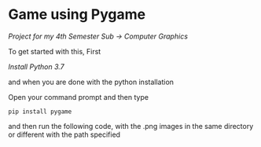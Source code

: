 # Game using Pygame

_Project for my 4th Semester Sub -> Computer Graphics_

To get started with this, 
First

*Install Python 3.7*

and when you are done with the python installation

Open your command prompt and then type

`pip install pygame`

and then run the following code, with the .png images in the same directory or different with the path specified 

